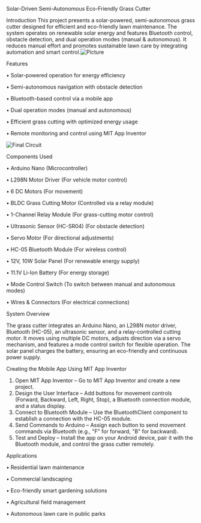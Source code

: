 Solar-Driven Semi-Autonomous Eco-Friendly Grass Cutter

Introduction
This project presents a solar-powered, semi-autonomous grass cutter designed for efficient and
eco-friendly lawn maintenance. The system operates on renewable solar energy and features 
Bluetooth control, obstacle detection, and dual operation modes (manual & autonomous).
It reduces manual effort and promotes sustainable lawn care by integrating automation and smart
control.![Picture](https://github.com/user-attachments/assets/e7753b9c-c03b-479a-b297-dc8ad538b899)


Features

•	Solar-powered operation for energy efficiency

•	Semi-autonomous navigation with obstacle detection

•	Bluetooth-based control via a mobile app

•	Dual operation modes (manual and autonomous)

•	Efficient grass cutting with optimized energy usage

•	Remote monitoring and control using MIT App Inventor


![Final Circuit](https://github.com/user-attachments/assets/6359fb5b-571a-4139-846b-1984f72e9d80)


Components Used

•	Arduino Nano (Microcontroller)

•	L298N Motor Driver (For vehicle motor control)

•	6 DC Motors (For movement)

•	BLDC Grass Cutting Motor (Controlled via a relay module)

•	1-Channel Relay Module (For grass-cutting motor control)

•	Ultrasonic Sensor (HC-SR04) (For obstacle detection)

•	Servo Motor (For directional adjustments)

•	HC-05 Bluetooth Module (For wireless control)

•	12V, 10W Solar Panel (For renewable energy supply)

•	11.1V Li-Ion Battery (For energy storage)

•	Mode Control Switch (To switch between manual and autonomous modes)

•	Wires & Connectors (For electrical connections)

System Overview

The grass cutter integrates an Arduino Nano, an L298N motor driver, Bluetooth (HC-05),
an ultrasonic sensor, and a relay-controlled cutting motor. It moves using multiple DC motors,
adjusts direction via a servo mechanism, and features a mode control switch for flexible
operation. The solar panel charges the battery, ensuring an eco-friendly and continuous power 
supply.

Creating the Mobile App Using MIT App Inventor
1.	Open MIT App Inventor – Go to MIT App Inventor and create a new project.
2.	Design the User Interface – Add buttons for movement controls (Forward, Backward, Left, Right, Stop), a Bluetooth connection module, and a status display.
3.	Connect to Bluetooth Module – Use the BluetoothClient component to establish a connection with the HC-05 module.
4.	Send Commands to Arduino – Assign each button to send movement commands via Bluetooth (e.g., "F" for forward, "B" for backward).
5.	Test and Deploy – Install the app on your Android device, pair it with the Bluetooth module, and control the grass cutter remotely.

Applications

•	Residential lawn maintenance

•	Commercial landscaping

•	Eco-friendly smart gardening solutions

•	Agricultural field management

•	Autonomous lawn care in public parks





